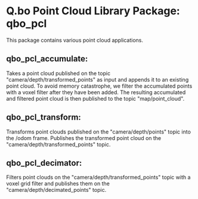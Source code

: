 # Q.bo Point Cloud Library Package: qbo_pcl

This package contains various point cloud applications.

## qbo_pcl_accumulate:

Takes a point cloud published on the topic "camera/depth/transformed_points" as input and appends it to an existing point cloud. To avoid memory catastrophe, we filter the accumulated points with a voxel filter after they have been added. The resulting accumulated and filtered point cloud is then published to the topic "map/point_cloud".

## qbo_pcl_transform:

Transforms point clouds published on the "camera/depth/points" topic into the /odom frame. Publishes the transformed point cloud on the "camera/depth/transformed_points" topic.

## qbo_pcl_decimator:

Filters point clouds on the "camera/depth/transformed_points" topic with a voxel grid filter and publishes them on the "camera/depth/decimated_points" topic.

